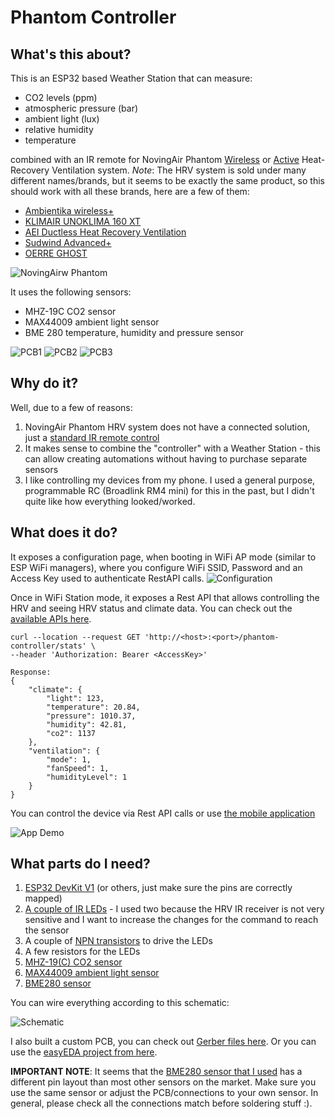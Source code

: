 # Phantom Controller

## What's this about?

This is an ESP32 based Weather Station that can measure:
- CO2 levels (ppm)
- atmospheric pressure (bar)
- ambient light (lux)
- relative humidity
- temperature

combined with an IR remote for NovingAir Phantom [Wireless](https://ventilatie-recuperare.ro/produs/recuperator-de-caldura-novingair-phantom-wireless) or [Active](https://ventilatie-recuperare.ro/produs/recuperator-de-caldura-novingair-phantom-active/) Heat-Recovery Ventilation system.
*Note*: The HRV system is sold under many different names/brands, but it seems to be exactly the same product, so this should work with all these brands, here are
a few of them:
- [Ambientika wireless+](https://www.ambientika.eu/en/ambientika-wireless/4893273177380)
- [KLIMAIR UNOKLIMA 160 XT](https://www.xl-byg.dk/shop/klimair-unoklima-160-xt-varmegenvinding-160-mm-2175373)
- [AEI Ductless Heat Recovery Ventilation](https://www.aei.ie/heat-recovery-ventilation/heat-ventilator-system/)
- [Sudwind Advanced+](https://plumbavent.com/products/copy-of-sudwind-advanced-160)
- [OERRE GHOST](https://www.oerre.eu/prodotti/3-vmc/1010-ghost-recuperatore-di-calore-decentralizzato-a-flusso-alternato/312-ghost-recuperatore-di-calore-decentralizzato--a-flusso-alternato.html)

![NovingAirw Phantom](./resources/demo/phantom.jpg?raw=true)


It uses the following sensors:
- MHZ-19C CO2 sensor
- MAX44009 ambient light sensor
- BME 280 temperature, humidity and pressure sensor

![PCB1](./resources/demo/IMG_9119.jpeg?raw=true)
![PCB2](./resources/demo/IMG_0430.jpeg?raw=true)
![PCB3](./resources/demo/IMG_0462.jpeg?raw=true)
## Why do it?

Well, due to a few of reasons:
1. NovingAir Phantom HRV system does not have a connected solution, just a [standard IR remote control](https://ventilatie-recuperare.ro/produs/telecomanda-tc-phantom-active/)
2. It makes sense to combine the "controller" with a Weather Station - this can allow creating automations without having to purchase separate sensors
3. I like controlling my devices from my phone. I used a general purpose, programmable RC (Broadlink RM4 mini) for this in the past, but I didn't quite like how everything looked/worked.

## What does it do?

It exposes a configuration page, when booting in WiFi AP mode (similar to ESP WiFi managers), where you configure WiFi SSID, Password and an Access Key used to authenticate RestAPI calls.
![Configuration](./resources/demo/ControllerConfig.png?raw=true)

Once in WiFi Station mode, it exposes a Rest API that allows controlling the HRV and seeing HRV status and climate data. You can check out the [available APIs here](./src/components/RestApi.cpp).
```
curl --location --request GET 'http://<host>:<port>/phantom-controller/stats' \
--header 'Authorization: Bearer <AccessKey>'

Response:
{
    "climate": {
        "light": 123,
        "temperature": 20.84,
        "pressure": 1010.37,
        "humidity": 42.81,
        "co2": 1137
    },
    "ventilation": {
        "mode": 1,
        "fanSpeed": 1,
        "humidityLevel": 1
    }
}
```

You can control the device via Rest API calls or use [the mobile application](https://github.com/adrian-dobre/Phantom-Controller-Mobile)

![App Demo](./resources/demo/app-demo.gif?raw=true)

## What parts do I need?

1. [ESP32 DevKit V1](https://www.banggood.com/Geekcreit-ESP32-WiFi+bluetooth-Development-Board-Ultra-Low-Power-Consumption-Dual-Cores-Pins-Unsoldered-p-1214159.html?cur_warehouse=CN) (or others, just make sure the pins are correctly mapped)
2. [A couple of IR LEDs](https://www.tme.eu/ro/details/tsal6100-as12z/diode-led-ir/vishay/) - I used two because the HRV IR receiver is not very sensitive and I want to increase the changes for the command to reach the sensor
3. A couple of [NPN transistors](https://www.tme.eu/ro/details/2n5551/tranzistori-tht-npn/diotec-semiconductor/) to drive the LEDs
4. A few resistors for the LEDs
5. [MHZ-19(C) CO2 sensor](https://www.banggood.com/MH-Z19-MH-Z19C-IR-Infrared-CO2-Sensor-Module-Carbon-Dioxide-Gas-Sensor-NDIR-for-CO2-Monitor-400-5000ppm-UART-PWM-Output-MH-Z19C-p-1788261.html?cur_warehouse=CN)
6. [MAX44009 ambient light sensor](https://www.sigmanortec.ro/Modul-lumina-ambientala-GY-49-MAX44009-4-pini-p136248887)
7. [BME280 sensor](https://www.banggood.com/CJMCU-280E-BME280-High-Precision-Atmospheric-Pressure-Sensor-Module-Board-p-1897807.html?rmmds=myorder&cur_warehouse=CN)

You can wire everything according to this schematic:

![Schematic](./resources/schematic/Schematic_PhantomController.svg?raw=true)

I also built a custom PCB, you can check out [Gerber files here](./resources/gerber/Gerber_PhantomController.zip). Or you can use the [easyEDA project from here](./resources/easyEDA/PhantomController).

**IMPORTANT NOTE**: It seems that the [BME280 sensor that I used](https://www.banggood.com/CJMCU-280E-BME280-High-Precision-Atmospheric-Pressure-Sensor-Module-Board-p-1897807.html?rmmds=myorder&cur_warehouse=CN) has a different pin layout than most other sensors on the market. Make sure you use the same sensor or adjust the PCB/connections to your own sensor. In general, please check all the connections match before soldering stuff :).
